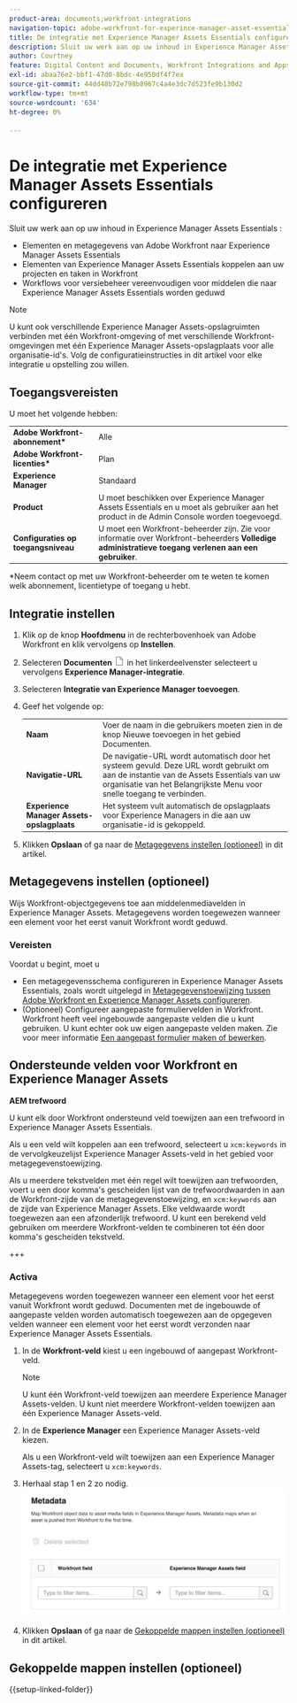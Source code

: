 ```yaml
---
product-area: documents;workfront-integrations
navigation-topic: adobe-workfront-for-experince-manager-asset-essentials
title: De integratie met Experience Manager Assets Essentials configureren
description: Sluit uw werk aan op uw inhoud in Experience Manager Assets Essentials.
author: Courtney
feature: Digital Content and Documents, Workfront Integrations and Apps
exl-id: abaa76e2-bbf1-47d0-8bdc-4e950df4f7ea
source-git-commit: 44dd48b72e798b8967c4a4e3dc7d523fe9b130d2
workflow-type: tm+mt
source-wordcount: '634'
ht-degree: 0%

---
```


# De integratie met Experience Manager Assets Essentials configureren

Sluit uw werk aan op uw inhoud in Experience Manager Assets Essentials &#x200B;:

* Elementen en metagegevens van Adobe Workfront naar Experience Manager Assets Essentials &#x200B;
* Elementen van Experience Manager Assets Essentials koppelen aan uw projecten en taken in Workfront &#x200B;
* Workflows voor versiebeheer vereenvoudigen voor middelen die naar Experience Manager Assets Essentials worden geduwd

>[!NOTE]
>
>U kunt ook verschillende Experience Manager Assets-opslagruimten verbinden met één Workfront-omgeving of met verschillende Workfront-omgevingen met één Experience Manager Assets-opslagplaats voor alle organisatie-id&#39;s. Volg de configuratieinstructies in dit artikel voor elke integratie u opstelling zou willen.

## Toegangsvereisten

U moet het volgende hebben:

<table>
  <tr>
   <td><strong>Adobe Workfront-abonnement*</strong>
   </td>
   <td>Alle
   </td>
  </tr>
  <tr>
   <td><strong>Adobe Workfront-licenties*</strong>
   </td>
   <td>Plan
   </td>
  </tr>
  <tr>
   <td><strong>Experience Manager</strong>
   </td>
   <td>Standaard
   </td>
  </tr>
  <tr>
   <td><strong>Product</strong>
   </td>
   <td>U moet beschikken over Experience Manager Assets Essentials en u moet als gebruiker aan het product in de Admin Console worden toegevoegd.
   </td>
  </tr>
  <tr>
   <td><strong>Configuraties op toegangsniveau</strong>
   </td>
   <td>U moet een Workfront-beheerder zijn. Zie voor informatie over Workfront-beheerders <strong>Volledige administratieve toegang verlenen aan een gebruiker</strong>.
   </td>
  </tr>
</table>


*Neem contact op met uw Workfront-beheerder om te weten te komen welk abonnement, licentietype of toegang u hebt.


## Integratie instellen

1. Klik op de knop **Hoofdmenu** in de rechterbovenhoek van Adobe Workfront en klik vervolgens op **Instellen**.
1. Selecteren  **Documenten** ![documentpictogram](assets/document-icon.png) in het linkerdeelvenster selecteert u vervolgens **Experience Manager-integratie**.
1. Selecteren **Integratie van Experience Manager toevoegen**.
1. Geef het volgende op:

   <table>
   <tr>
      <td><strong>Naam</strong>
      </td>
      <td>Voer de naam in die gebruikers moeten zien in de knop Nieuwe toevoegen in het gebied Documenten.
      </td>
   </tr>
   <tr>
      <td><strong>Navigatie-URL</strong>
      </td>
      <td>De navigatie-URL wordt automatisch door het systeem gevuld. Deze URL wordt gebruikt om aan de instantie van de Assets Essentials van uw organisatie van het Belangrijkste Menu voor snelle toegang te verbinden.
      </td>
   </tr>
   <tr>
      <td>
      <strong>Experience Manager Assets-opslagplaats</strong>
      </td>
      <td>
      Het systeem vult automatisch de opslagplaats voor Experience Managers in die aan uw organisatie-id is gekoppeld.
      </td>
   </tr>
   </table>

1. Klikken **Opslaan** of ga naar de [Metagegevens instellen (optioneel)](#set-up-metadata-optional) in dit artikel.


## Metagegevens instellen (optioneel)

Wijs Workfront-objectgegevens toe aan middelenmediavelden in Experience Manager Assets. Metagegevens worden toegewezen wanneer een element voor het eerst vanuit Workfront wordt geduwd.


### Vereisten

Voordat u begint, moet u

* Een metagegevensschema configureren in Experience Manager Assets Essentials, zoals wordt uitgelegd in [Metagegevenstoewijzing tussen Adobe Workfront en Experience Manager Assets configureren](https://experienceleague.adobe.com/docs/experience-manager-cloud-service/content/assets/integrations/configure-asset-metadata-mapping.html?lang=en).
* (Optioneel) Configureer aangepaste formuliervelden in Workfront. Workfront heeft veel ingebouwde aangepaste velden die u kunt gebruiken. U kunt echter ook uw eigen aangepaste velden maken. Zie voor meer informatie [Een aangepast formulier maken of bewerken](/help/quicksilver/administration-and-setup/customize-workfront/create-manage-custom-forms/create-or-edit-a-custom-form.md).

## Ondersteunde velden voor Workfront en Experience Manager Assets

**AEM trefwoord**

U kunt elk door Workfront ondersteund veld toewijzen aan een trefwoord in Experience Manager Assets Essentials.

Als u een veld wilt koppelen aan een trefwoord, selecteert u `xcm:keywords` in de vervolgkeuzelijst Experience Manager Assets-veld in het gebied voor metagegevenstoewijzing.

Als u meerdere tekstvelden met één regel wilt toewijzen aan trefwoorden, voert u een door komma&#39;s gescheiden lijst van de trefwoordwaarden in aan de Workfront-zijde van de metagegevenstoewijzing, en `xcm:keywords` aan de zijde van Experience Manager Assets. Elke veldwaarde wordt toegewezen aan een afzonderlijk trefwoord. U kunt een berekend veld gebruiken om meerdere Workfront-velden te combineren tot één door komma&#39;s gescheiden tekstveld.

<!--
Look for essentials article
For more information on keywords in Experience Manager Assets, including how to create and manage keywords, see [Administering Tags]( https://experienceleague.adobe.com/docs/experience-manager-64/administering/contentmanagement/tags.html?lang=en).
-->

+++


### Activa

Metagegevens worden toegewezen wanneer een element voor het eerst vanuit Workfront wordt geduwd. Documenten met de ingebouwde of aangepaste velden worden automatisch toegewezen aan de opgegeven velden wanneer een element voor het eerst wordt verzonden naar Experience Manager Assets Essentials.

1. In de **Workfront-veld** kiest u een ingebouwd of aangepast Workfront-veld.
   >[!NOTE]
   >
   >U kunt één Workfront-veld toewijzen aan meerdere Experience Manager Assets-velden. U kunt niet meerdere Workfront-velden toewijzen aan één Experience Manager Assets-veld.
1. In de **Experience Manager** een Experience Manager Assets-veld kiezen.

   Als u een Workfront-veld wilt toewijzen aan een Experience Manager Assets-tag, selecteert u `xcm:keywords`.
1. Herhaal stap 1 en 2 zo nodig.
   ![metagegevens inschakelen](assets/metadata-assets-essentials.png)
1. Klikken **Opslaan** of ga naar de [Gekoppelde mappen instellen (optioneel)](#set-up-linked-folders-optional) in dit artikel.


## Gekoppelde mappen instellen (optioneel)

{{setup-linked-folder}}
